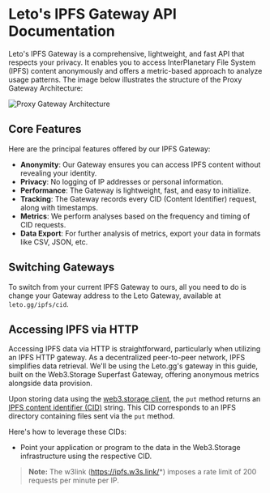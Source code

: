 # Leto's IPFS Gateway API Documentation

Leto's IPFS Gateway is a comprehensive, lightweight, and fast API that respects your privacy. It enables you to access InterPlanetary File System (IPFS) content anonymously and offers a metric-based approach to analyze usage patterns. The image below illustrates the structure of the Proxy Gateway Architecture:

![Proxy Gateway Architecture](https://user-images.githubusercontent.com/30084404/225565389-d78d75a7-7ee7-44c8-8ece-3793928c0f30.png)

## Core Features

Here are the principal features offered by our IPFS Gateway:

- **Anonymity**: Our Gateway ensures you can access IPFS content without revealing your identity.
- **Privacy**: No logging of IP addresses or personal information.
- **Performance**: The Gateway is lightweight, fast, and easy to initialize.
- **Tracking**: The Gateway records every CID (Content Identifier) request, along with timestamps.
- **Metrics**: We perform analyses based on the frequency and timing of CID requests.
- **Data Export**: For further analysis of metrics, export your data in formats like CSV, JSON, etc.

## Switching Gateways

To switch from your current IPFS Gateway to ours, all you need to do is change your Gateway address to the Leto Gateway, available at `leto.gg/ipfs/cid`.

## Accessing IPFS via HTTP

Accessing IPFS data via HTTP is straightforward, particularly when utilizing an IPFS HTTP gateway. As a decentralized peer-to-peer network, IPFS simplifies data retrieval. We'll be using the Leto.gg's gateway in this guide, built on the Web3.Storage Superfast Gateway, offering anonymous metrics alongside data provision.

Upon storing data using the [web3.storage client](https://web3.storage/docs/how-tos/store/), the `put` method returns an [IPFS content identifier (CID)](https://docs.ipfs.io/concepts/content-addressing/) string. This CID corresponds to an IPFS directory containing files sent via the `put` method.

Here's how to leverage these CIDs:

- Point your application or program to the data in the Web3.Storage infrastructure using the respective CID.

> **Note:** The w3link (https://ipfs.w3s.link/*) imposes a rate limit of 200 requests per minute per IP.
